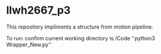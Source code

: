 # llwh2667_p3

This repository impliments a structure from motion pipeline.

To run:
confirm current working directory is /Code
''python3 Wrapper_New.py''